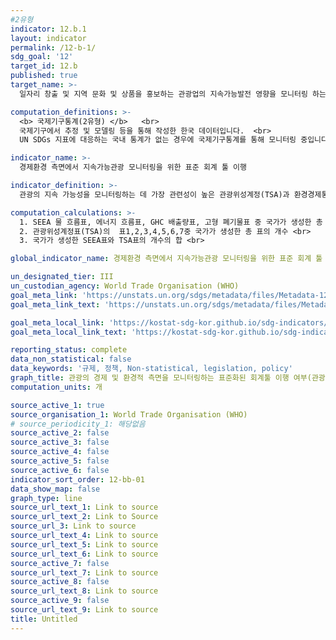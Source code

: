 ```yaml
---
#2유형
indicator: 12.b.1
layout: indicator
permalink: /12-b-1/
sdg_goal: '12'
target_id: 12.b
published: true
target_name: >-
  일자리 창출 및 지역 문화 및 상품을 홍보하는 관광업의 지속가능발전 영향을 모니터링 하는 도구 개발 및 이행

computation_definitions: >-
  <b> 국제기구통계(2유형) </b>   <br>
  국제기구에서 추정 및 모델링 등을 통해 작성한 한국 데이터입니다.  <br> 
  UN SDGs 지표에 대응하는 국내 통계가 없는 경우에 국제기구통계를 통해 모니터링 중입니다.

indicator_name: >-
  경제환경 측면에서 지속가능관광 모니터링을 위한 표준 회계 툴 이행

indicator_definition: >-
  관광의 지속 가능성을 모니터링하는 데 가장 관련성이 높은 관광위성계정(TSA)과 환경경제통합계정(SEEA)가 각 국에서 얼마나 구현되어 있는지를 측정함

computation_calculations: >-
  1. SEEA 물 흐름표, 에너지 흐름표, GHC 배출량표, 고형 폐기물표 중 국가가 생성한 총 표의 개수 <br>
  2. 관광위성계정표(TSA)의  표1,2,3,4,5,6,7중 국가가 생성한 총 표의 개수 <br>
  3. 국가가 생성한 SEEA표와 TSA표의 개수의 합 <br>

global_indicator_name: 경제환경 측면에서 지속가능관광 모니터링을 위한 표준 회계 툴 이행

un_designated_tier: III
un_custodian_agency: World Trade Organisation (WHO)
goal_meta_link: 'https://unstats.un.org/sdgs/metadata/files/Metadata-12-0b-01.pdf'
goal_meta_link_text: 'https://unstats.un.org/sdgs/metadata/files/Metadata-12-0b-01.pdf'

goal_meta_local_link: 'https://kostat-sdg-kor.github.io/sdg-indicators/public/data/Metadata-12-0b-01_KOR.pdf'
goal_meta_local_link_text: 'https://kostat-sdg-kor.github.io/sdg-indicators/public/data/Metadata-12-0b-01_KOR.pdf'

reporting_status: complete
data_non_statistical: false
data_keywords: '규제, 정책, Non-statistical, legislation, policy'
graph_title: 관광의 경제 및 환경적 측면을 모니터링하는 표준화된 회계툴 이행 여부(관광위성계정표)
computation_units: 개

source_active_1: true
source_organisation_1: World Trade Organisation (WHO)
# source_periodicity_1: 해당없음
source_active_2: false
source_active_3: false
source_active_4: false
source_active_5: false
source_active_6: false
indicator_sort_order: 12-bb-01
data_show_map: false
graph_type: line
source_url_text_1: Link to source
source_url_text_2: Link to Source
source_url_3: Link to source
source_url_text_4: Link to source
source_url_text_5: Link to source
source_url_text_6: Link to source
source_active_7: false
source_url_text_7: Link to source
source_active_8: false
source_url_text_8: Link to source
source_active_9: false
source_url_text_9: Link to source
title: Untitled
---
```

